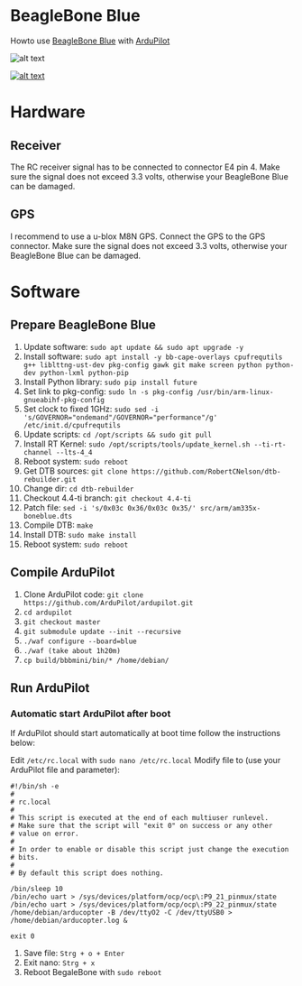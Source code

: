 # BeagleBone Blue
Howto use [BeagleBone Blue](https://github.com/jadonk/beaglebone-blue) with [ArduPilot](https://github.com/ArduPilot/ardupilot)

![alt text](https://github.com/jadonk/beaglebone-blue/blob/master/docs/BeagleBone_Blue_balloons.png "BeagleBone Blue")

[![alt text](https://img.youtube.com/vi/SqyfN3FStvs/0.jpg)](https://youtu.be/8bVc9X869pw)

# Hardware

## Receiver
The RC receiver signal has to be connected to connector E4 pin 4. Make sure the signal does not exceed 3.3 volts, otherwise your BeagleBone Blue can be damaged.

## GPS
I recommend to use a u-blox M8N GPS. Connect the GPS to the GPS connector. Make sure the signal does not exceed 3.3 volts, otherwise your BeagleBone Blue can be damaged.

# Software

## Prepare BeagleBone Blue
1. Update software: `sudo apt update && sudo apt upgrade -y`
2. Install software: `sudo apt install -y bb-cape-overlays cpufrequtils g++ liblttng-ust-dev pkg-config gawk git make screen python python-dev python-lxml python-pip`
3. Install Python library: `sudo pip install future`
4. Set link to pkg-config: `sudo ln -s pkg-config /usr/bin/arm-linux-gnueabihf-pkg-config`
5. Set clock to fixed 1GHz: `sudo sed -i 's/GOVERNOR="ondemand"/GOVERNOR="performance"/g' /etc/init.d/cpufrequtils`
5. Update scripts: `cd /opt/scripts && sudo git pull`
6. Install RT Kernel: `sudo /opt/scripts/tools/update_kernel.sh --ti-rt-channel --lts-4_4`
7. Reboot system: `sudo reboot`
8. Get DTB sources: `git clone https://github.com/RobertCNelson/dtb-rebuilder.git`
9. Change dir: `cd dtb-rebuilder`
9. Checkout 4.4-ti branch: `git checkout 4.4-ti`
10. Patch file: `sed -i 's/0x03c 0x36/0x03c 0x35/' src/arm/am335x-boneblue.dts`
11. Compile DTB: `make`
12. Install DTB: `sudo make install`
13. Reboot system: `sudo reboot`

## Compile ArduPilot
1. Clone ArduPilot code: `git clone https://github.com/ArduPilot/ardupilot.git`
2. `cd ardupilot`
3. `git checkout master`
4. `git submodule update --init --recursive`
5. `./waf configure --board=blue`
6. `./waf (take about 1h20m)`
7. `cp build/bbbmini/bin/* /home/debian/`

## Run ArduPilot


### Automatic start ArduPilot after boot

If ArduPilot should start automatically at boot time follow the instructions below:

Edit `/etc/rc.local` with `sudo nano /etc/rc.local`
Modify file to (use your ArduPilot file and parameter):
```
#!/bin/sh -e
#
# rc.local
#
# This script is executed at the end of each multiuser runlevel.
# Make sure that the script will "exit 0" on success or any other
# value on error.
#
# In order to enable or disable this script just change the execution
# bits.
#
# By default this script does nothing.

/bin/sleep 10
/bin/echo uart > /sys/devices/platform/ocp/ocp\:P9_21_pinmux/state
/bin/echo uart > /sys/devices/platform/ocp/ocp\:P9_22_pinmux/state
/home/debian/arducopter -B /dev/ttyO2 -C /dev/ttyUSB0 > /home/debian/arducopter.log &

exit 0
```

1. Save file: `Strg + o + Enter`
2. Exit nano: `Strg + x`
3. Reboot BegaleBone with `sudo reboot`
